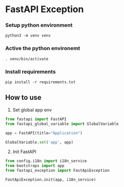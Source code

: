 # FastAPI Exception

### Setup python environment

```shell
python3 -m venv venv
```

### Active the python environemt

```shell
. venv/bin/activate
```

### Install requirements

```shell
pip install -r requirements.txt
```

## How to use

1. Set global app env

```python
from fastapi import FastAPI
from fastapi_global_variable import GlobalVariable

app = FastAPI(title="Application")

GlobalVariable.set('app', app)
```

2. Init FastAPI

```python
from config.i18n import i18n_service
from bootstraps import app
from fastapi_exception import FastApiException

FastApiException.init(app, i18n_service)
```
